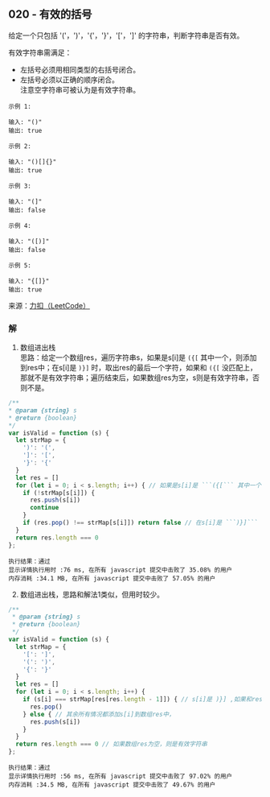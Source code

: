 ## 020 - 有效的括号
给定一个只包括 '('，')'，'{'，'}'，'['，']' 的字符串，判断字符串是否有效。

有效字符串需满足：

- 左括号必须用相同类型的右括号闭合。
- 左括号必须以正确的顺序闭合。  
注意空字符串可被认为是有效字符串。
```
示例 1:

输入: "()"
输出: true
```
```
示例 2:

输入: "()[]{}"
输出: true
```
```
示例 3:

输入: "(]"
输出: false
```
```
示例 4:

输入: "([)]"
输出: false
```
```
示例 5:

输入: "{[]}"
输出: true
```
来源：[力扣（LeetCode）](https://leetcode-cn.com/problems/valid-parentheses)

### 解
1. 数组进出栈  
思路：给定一个数组res，遍历字符串s，如果是s[i]是 ```({[``` 其中一个，则添加到res中；在s[i]是 ```)}]``` 时，取出res的最后一个字符，如果和 ```({[``` 没匹配上，那就不是有效字符串；遍历结束后，如果数组res为空，s则是有效字符串，否则不是。
```js
/**
* @param {string} s
* @return {boolean}
*/
var isValid = function (s) {
  let strMap = {
    ')': '(',
    ']': '[',
    '}': '{'
  }
  let res = []
  for (let i = 0; i < s.length; i++) { // 如果是s[i]是 ```({[``` 其中一个，则添加到res中
    if (!strMap[s[i]]) { 
      res.push(s[i])
      continue
    }
    if (res.pop() !== strMap[s[i]]) return false // 在s[i]是 ```)}]``` 时，取出res的最后一个字符，如果和 ```({[``` 没匹配上，那就不是有效字符串
  }
  return res.length === 0
};
```

```
执行结果：通过
显示详情执行用时 :76 ms, 在所有 javascript 提交中击败了 35.08% 的用户
内存消耗 :34.1 MB, 在所有 javascript 提交中击败了 57.05% 的用户
```

2. 数组进出栈，思路和解法1类似，但用时较少。
```js
/**
 * @param {string} s
 * @return {boolean}
 */
var isValid = function (s) {
  let strMap = {
    '[': ']',
    '(': ')',
    '{': '}'
  }
  let res = []
  for (let i = 0; i < s.length; i++) {
    if (s[i] === strMap[res[res.length - 1]]) { // s[i]是 )}] ,如果和res最后一个元素匹配上，删除数组res最后的一个元素；注：res[-1] === undefined
      res.pop()
    } else { // 其余所有情况都添加s[i]到数组res中，
      res.push(s[i])
    }
  }
  return res.length === 0 // 如果数组res为空，则是有效字符串
};
```
```
执行结果：通过
显示详情执行用时 :56 ms, 在所有 javascript 提交中击败了 97.02% 的用户
内存消耗 :34.5 MB, 在所有 javascript 提交中击败了 49.67% 的用户
```

